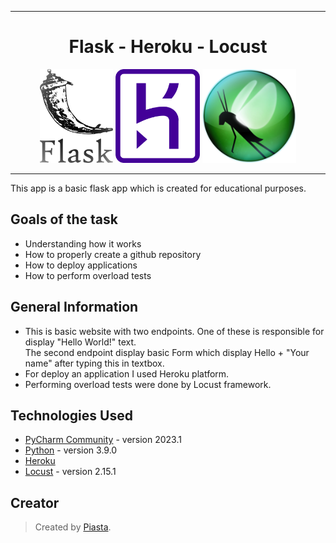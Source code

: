 <div align="center">
  <hr>  
  <h1> Flask - Heroku - Locust </h1>
  <img src="./images/flask-logo.png" height="150"/>
  <img src="./images/heroku-logo.png" height="150"/>  
  <img src="./images/locust-logo.png" width="150"/>
</div>
<hr>
This app is a basic flask app which is created for educational purposes. 

## Goals of the task 
- Understanding how it works
- How to properly create a github repository 
- How to deploy applications
- How to perform overload tests

## General Information
- This is basic website with two endpoints. One of these is responsible for display "Hello World!" text.<br>
The second endpoint display basic Form which display Hello + "Your name" after typing this in textbox.
- For deploy an application I used Heroku platform.
- Performing overload tests were done by Locust framework.

## Technologies Used
- [PyCharm Community](https://www.jetbrains.com/pycharm/download/#section=windows) - version 2023.1
- [Python](https://www.python.org/downloads/release/python-390/) - version 3.9.0
- [Heroku](https://id.heroku.com)
- [Locust](https://locust.io/) - version 2.15.1

## Creator
>Created by [Piasta](https://github.com/Piasta/).
